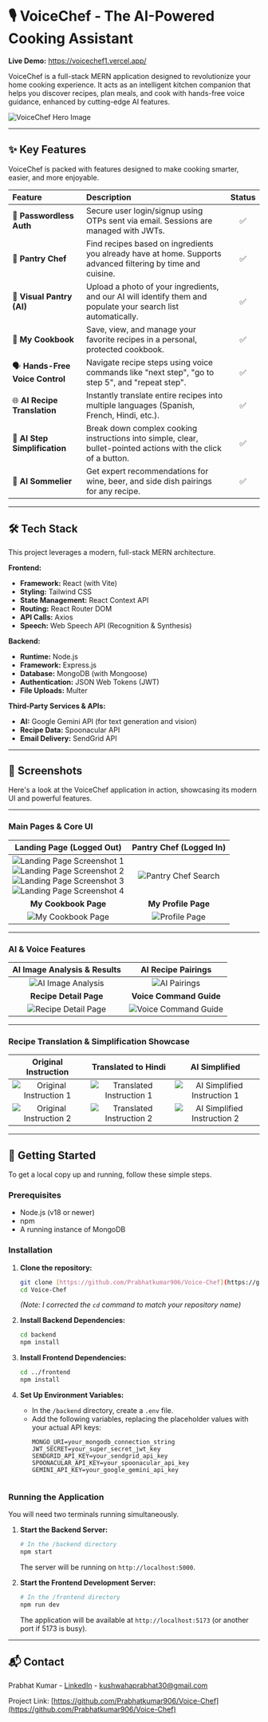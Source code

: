 # 🎙️ VoiceChef - The AI-Powered Cooking Assistant

**Live Demo:** https://voicechef1.vercel.app/ 

VoiceChef is a full-stack MERN application designed to revolutionize your home cooking experience. It acts as an intelligent kitchen companion that helps you discover recipes, plan meals, and cook with hands-free voice guidance, enhanced by cutting-edge AI features.

![VoiceChef Hero Image](https://github.com/user-attachments/assets/f49ce4fa-4557-47d6-9d4b-19c4bdfcdb43) 

---

## ✨ Key Features

VoiceChef is packed with features designed to make cooking smarter, easier, and more enjoyable.

| Feature | Description | Status |
| :--- | :--- | :---: |
| 🔐 **Passwordless Auth** | Secure user login/signup using OTPs sent via email. Sessions are managed with JWTs. | ✅ |
| 🍲 **Pantry Chef** | Find recipes based on ingredients you already have at home. Supports advanced filtering by time and cuisine. | ✅ |
| 📸 **Visual Pantry (AI)** | Upload a photo of your ingredients, and our AI will identify them and populate your search list automatically. | ✅ |
| 📖 **My Cookbook** | Save, view, and manage your favorite recipes in a personal, protected cookbook. | ✅ |
| 🗣️ **Hands-Free Voice Control** | Navigate recipe steps using voice commands like "next step", "go to step 5", and "repeat step". | ✅ |
| 🌐 **AI Recipe Translation** | Instantly translate entire recipes into multiple languages (Spanish, French, Hindi, etc.). | ✅ |
| 🧠 **AI Step Simplification** | Break down complex cooking instructions into simple, clear, bullet-pointed actions with the click of a button. | ✅ |
| 🍷 **AI Sommelier** | Get expert recommendations for wine, beer, and side dish pairings for any recipe. | ✅ |

---

## 🛠️ Tech Stack

This project leverages a modern, full-stack MERN architecture.

**Frontend:**
* **Framework:** React (with Vite)
* **Styling:** Tailwind CSS
* **State Management:** React Context API
* **Routing:** React Router DOM
* **API Calls:** Axios
* **Speech:** Web Speech API (Recognition & Synthesis)

**Backend:**
* **Runtime:** Node.js
* **Framework:** Express.js
* **Database:** MongoDB (with Mongoose)
* **Authentication:** JSON Web Tokens (JWT)
* **File Uploads:** Multer

**Third-Party Services & APIs:**
* **AI:** Google Gemini API (for text generation and vision)
* **Recipe Data:** Spoonacular API
* **Email Delivery:** SendGrid API

---




## 📸 Screenshots

Here's a look at the VoiceChef application in action, showcasing its modern UI and powerful features.

---

### Main Pages & Core UI

| Landing Page (Logged Out) | Pantry Chef (Logged In) |
| :---: | :---: |
| ![Landing Page Screenshot 1](https://github.com/user-attachments/assets/f49ce4fa-4557-47d6-9d4b-19c4bdfcdb43) <br> ![Landing Page Screenshot 2](https://github.com/user-attachments/assets/05bde150-3e44-495e-bb69-f49a4a222b07) <br> ![Landing Page Screenshot 3](https://github.com/user-attachments/assets/d40d519c-3204-4342-bcbd-ca46d34c82d4) <br> ![Landing Page Screenshot 4](https://github.com/user-attachments/assets/1e355905-ec15-44fd-ab1d-22bf77350ddb) | ![Pantry Chef Search](https://github.com/user-attachments/assets/8a254cd0-03aa-4d63-a8b3-931ac96dda55) |
| **My Cookbook Page** | **My Profile Page** |
| ![My Cookbook Page](https://github.com/user-attachments/assets/0085de61-f5d2-430e-8290-d58dfc007cdd) | ![Profile Page](https://github.com/user-attachments/assets/e69d0ac4-3208-4812-a88a-a8658ff478f5) |

---

### AI & Voice Features

| AI Image Analysis & Results | AI Recipe Pairings |
| :---: | :---: |
| ![AI Image Analysis](https://github.com/user-attachments/assets/98cd6903-7cbe-41e8-ab37-1946c41f3f46) | ![AI Pairings](https://github.com/user-attachments/assets/2e014594-06d6-48ad-b4e4-bafa5819afa6) |
| **Recipe Detail Page** | **Voice Command Guide** |
| ![Recipe Detail Page](https://github.com/user-attachments/assets/74db9e4b-f3fe-4b0c-80c6-010b40110256) | ![Voice Command Guide](https://github.com/user-attachments/assets/e4a4a37e-1608-45ca-aa90-c23f2fcc8a06) |

---

### Recipe Translation & Simplification Showcase

| Original Instruction | Translated to Hindi | AI Simplified |
| :---: | :---: | :---: |
| ![Original Instruction 1](https://github.com/user-attachments/assets/87bf6aba-5922-4d19-ab52-ff5bd3779dca) | ![Translated Instruction 1](https://github.com/user-attachments/assets/99bd5a77-dfd4-4965-a2a8-a61f6fce7c80) | ![AI Simplified Instruction 1](https://github.com/user-attachments/assets/c56ef4c3-a02a-4d0a-b675-bef0d6a809bd) |
| ![Original Instruction 2](https://github.com/user-attachments/assets/9d20ea46-b58e-4eec-8a73-31b808dd86a7) | ![Translated Instruction 2](https://github.com/user-attachments/assets/0f41d014-ca2e-4e27-b5eb-9de912c372df) | ![AI Simplified Instruction 2](https://github.com/user-attachments/assets/40d4bed3-2c31-4fba-b7c5-b61c4150baae) |
---

## 🚀 Getting Started

To get a local copy up and running, follow these simple steps.

### Prerequisites

* Node.js (v18 or newer)
* npm
* A running instance of MongoDB

### Installation

1.  **Clone the repository:**
    ```sh
    git clone [https://github.com/Prabhatkumar906/Voice-Chef](https://github.com/Prabhatkumar906/Voice-Chef)
    cd Voice-Chef 
    ```
    *(Note: I corrected the `cd` command to match your repository name)*

2.  **Install Backend Dependencies:**
    ```sh
    cd backend
    npm install
    ```

3.  **Install Frontend Dependencies:**
    ```sh
    cd ../frontend
    npm install
    ```

4.  **Set Up Environment Variables:**
    * In the `/backend` directory, create a `.env` file.
    * Add the following variables, replacing the placeholder values with your actual API keys:
        ```env
        MONGO_URI=your_mongodb_connection_string
        JWT_SECRET=your_super_secret_jwt_key
        SENDGRID_API_KEY=your_sendgrid_api_key
        SPOONACULAR_API_KEY=your_spoonacular_api_key
        GEMINI_API_KEY=your_google_gemini_api_key
        ```
        ```

### Running the Application

You will need two terminals running simultaneously.

1.  **Start the Backend Server:**
    ```sh
    # In the /backend directory
    npm start
    ```
    The server will be running on `http://localhost:5000`.

2.  **Start the Frontend Development Server:**
    ```sh
    # In the /frontend directory
    npm run dev
    ```
    The application will be available at `http://localhost:5173` (or another port if 5173 is busy).

---

## 📬 Contact

Prabhat Kumar - [LinkedIn](https://www.linkedin.com/in/prabhat-kushwaha-027787276/) - kushwahaprabhat30@gmail.com

Project Link: [https://github.com/Prabhatkumar906/Voice-Chef](https://github.com/Prabhatkumar906/Voice-Chef)
